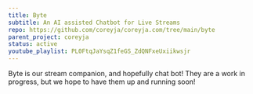 ```yaml
---
title: Byte
subtitle: An AI assisted Chatbot for Live Streams
repo: https://github.com/coreyja/coreyja.com/tree/main/byte
parent_project: coreyja
status: active
youtube_playlist: PL0FtqJaYsqZ1feGS_ZdQNFxeUxiikwsjr
---
```


Byte is our stream companion, and hopefully chat bot! They are a work in progress, but we hope to have them up and running soon!
